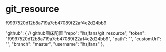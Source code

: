 # git_resource

f9997520d12b8a719a7cb47089f22af4e2d24bb9

"github": {       // github图床配置
      "repo": "hsjfans/git_resource",
      "token": "f9997520d12b8a719a7cb47089f22af4e2d24bb9",
      "path": "",
      "customUrl": "",
      "branch": "master",
      "username": "hsjfans"
    },
